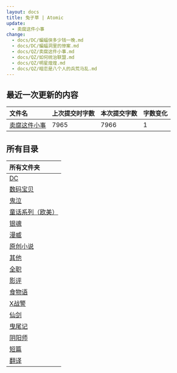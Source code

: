 ```yaml
---
layout: docs
title: 兔子草 | Atomic
update: 
  - 卖腐这件小事
change:
  - docs/DC/蝙蝠侠多少钱一晚.md
  - docs/DC/蝙蝠洞里的惨案.md
  - docs/QZ/卖腐这件小事.md
  - docs/QZ/如何统治联盟.md
  - docs/QZ/明星煌煌.md
  - docs/QZ/暗恋是八个人的兵荒马乱.md
---
```


## 最近一次更新的内容

|文件名|上次提交时字数|本次提交字数|字数变化|
|:-|:-|:-|:-|
|[卖腐这件小事](QZ/卖腐这件小事.md)|7965|7966|1|

## 所有目录

|所有文件夹|
|:-|
|[DC](DC)|
|[数码宝贝](DM)|
|[鬼泣](DMC)|
|[童话系列（欧美）](FT)|
|[银魂](GTM)|
|[漫威](M)|
|[原创小说](ON)|
|[其他](Others)|
|[全职](QZ)|
|[影评](SC)|
|[食物语](SWY)|
|[X战警](X)|
|[仙剑](XJ)|
|[曳尾记](YWJ)|
|[阴阳师](YYS)|
|[短篇](blob)|
|[翻译](translation)|
